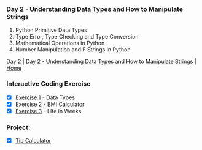 ### Day 2 - Understanding Data Types and How to Manipulate Strings
1. Python Primitive Data Types
2. Type Error, Type Checking and Type Conversion
3. Mathematical Operations in Python
4. Number Manipulation and F Strings in Python

[Day 2](https://github.com/gwynnbonita/100-Days-of-Code-The-Complete-Python-Pro-Bootcamp/tree/main/Day%201) | [Day 2 - Understanding Data Types and How to Manipulate Strings](https://github.com/gwynnbonita/100-Days-of-Code-The-Complete-Python-Pro-Bootcamp/blob/main/Day%202/Day%202%20-%20Understanding%20Data%20Types%20and%20How%20to%20Manipulate%20Strings.py) | [Home](https://github.com/gwynnbonita/100-Days-of-Code-The-Complete-Python-Pro-Bootcamp)

### Interactive Coding Exercise
- [x] [Exercise 1](https://github.com/gwynnbonita/100-Days-of-Code-The-Complete-Python-Pro-Bootcamp/blob/main/Day%202/Exercise%201.py) - Data Types
- [x] [Exercise 2](https://github.com/gwynnbonita/100-Days-of-Code-The-Complete-Python-Pro-Bootcamp/blob/main/Day%202/Exercise%202.py) - BMI Calculator
- [x] [Exercise 3](https://github.com/gwynnbonita/100-Days-of-Code-The-Complete-Python-Pro-Bootcamp/blob/main/Day%202/Exercise%203.py) - Life in Weeks

### Project:
- [x] [Tip Calculator](https://github.com/gwynnbonita/100-Days-of-Code-The-Complete-Python-Pro-Bootcamp/blob/main/Day%202/Project.py)
